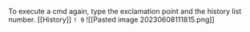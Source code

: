 To execute a cmd again, type the exclamation point and the history list number. [[History]]
`! 9`
![[Pasted image 20230608111815.png]]

